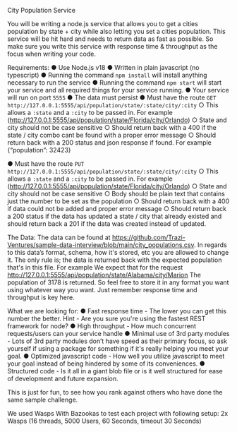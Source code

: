 City Population Service

You will be writing a node.js service that allows you to get a cities population by state + city
while also letting you set a cities population. This service will be hit hard and needs to return
data as fast as possible. So make sure you write this service with response time & throughput
as the focus when writing your code.

Requirements:
● Use Node.js v18
● Written in plain javascript (no typescript)
● Running the command `npm install` will install anything necessary to run the service
● Running the command `npm start` will start your service and all required things for your
service running.
● Your service will run on port `5555`
● The data must persist
● Must have the route `GET http://127.0.0.1:5555/api/population/state/:state/city/:city`
○ This allows a `:state` and a `:city` to be passed in. For example
(http://127.0.0.1:5555/api/population/state/Florida/city/Orlando)
○ State and city should not be case sensitive
○ Should return back with a 400 if the state / city combo cant be found with a
proper error message
○ Should return back with a 200 status and json response if found. For example
{“population”: 32423}

● Must have the route `PUT http://127.0.0.1:5555/api/population/state/:state/city/:city`
○ This allows a `:state` and a `:city` to be passed in. For example
(http://127.0.0.1:5555/api/population/state/Florida/city/Orlando)
○ State and city should not be case sensitive
○ Body should be plain text that contains just the number to be set as the
population
○ Should return back with a 400 if data could not be added and proper error
message
○ Should return back a 200 status if the data has updated a state / city that already
existed and should return back a 201 if the data was created instead of updated.

The Data:
The data can be found at
https://github.com/Trazi-Ventures/sample-data-interview/blob/main/city_populations.csv. In
regards to this data’s format, schema, how it's stored, etc you are allowed to change it. The only
rule is; the data is returned back with the expected population that's in this file. For example We
expect that for the request http://127.0.0.1:5555/api/population/state/Alabama/city/Marion The
population of 3178 is returned. So feel free to store it in any format you want using whatever
way you want. Just remember response time and throughput is key here.

What we are looking for:
● Fast response time - The lower you can get this number the better. Hint - Are you sure
you're using the fastest REST framework for node?
● High throughput - How much concurrent requests/users can your service handle
● Minimal use of 3rd party modules - Lots of 3rd party modules don’t have speed as
their primary focus, so ask yourself if using a package for something if it's really helping
you meet your goal.
● Optimized javascript code - How well you utilize javascript to meet your goal instead of
being hindered by some of its conveniences.
● Structured code - Is it all in a giant blob file or is it well structured for ease of
development and future expansion.

 
 
 	
This is just for fun, to see how you rank against others who have done the same sample challenge. 

We used Wasps With Bazookas to test each project with following setup:
2x Wasps (16 threads, 5000 Users, 60 Seconds, timeout 30 Seconds)  